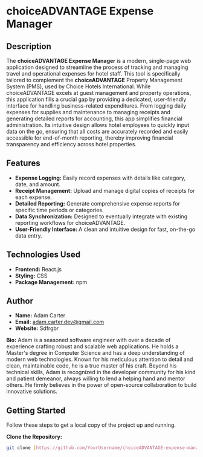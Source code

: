 # choiceADVANTAGE Expense Manager

## Description

The **choiceADVANTAGE Expense Manager** is a modern, single-page web application designed to streamline the process of tracking and managing travel and operational expenses for hotel staff. This tool is specifically tailored to complement the **choiceADVANTAGE** Property Management System (PMS), used by Choice Hotels International. While choiceADVANTAGE excels at guest management and property operations, this application fills a crucial gap by providing a dedicated, user-friendly interface for handling business-related expenditures. From logging daily expenses for supplies and maintenance to managing receipts and generating detailed reports for accounting, this app simplifies financial administration. Its intuitive design allows hotel employees to quickly input data on the go, ensuring that all costs are accurately recorded and easily accessible for end-of-month reporting, thereby improving financial transparency and efficiency across hotel properties.

## Features

* **Expense Logging:** Easily record expenses with details like category, date, and amount.
* **Receipt Management:** Upload and manage digital copies of receipts for each expense.
* **Detailed Reporting:** Generate comprehensive expense reports for specific time periods or categories.
* **Data Synchronization:** Designed to eventually integrate with existing reporting workflows for choiceADVANTAGE.
* **User-Friendly Interface:** A clean and intuitive design for fast, on-the-go data entry.

## Technologies Used

* **Frontend:** React.js
* **Styling:** CSS
* **Package Management:** npm

## Author

* **Name:** Adam Carter
* **Email:** adam.carter.dev@gmail.com
* **Website:** Sdfrgbr

**Bio:** Adam is a seasoned software engineer with over a decade of experience crafting robust and scalable web applications. He holds a Master's degree in Computer Science and has a deep understanding of modern web technologies. Known for his meticulous attention to detail and clean, maintainable code, he is a true master of his craft. Beyond his technical skills, Adam is recognized in the developer community for his kind and patient demeanor, always willing to lend a helping hand and mentor others. He firmly believes in the power of open-source collaboration to build innovative solutions.

## Getting Started

Follow these steps to get a local copy of the project up and running.

**Clone the Repository:**
```bash
git clone [https://github.com/YourUsername/choiceADVANTAGE-expense-manager.git](https://github.com/YourUsername/choiceADVANTAGE-expense-manager.git)
